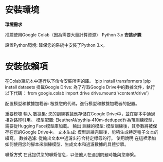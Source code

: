 # 安裝環境
**環境需求**  

推薦使用Google Colab（因為需要大量計算資源）
Python 3.x
**安裝步驟**

設置Python環境:
確保您的系統中安裝了Python 3.x。

# 安裝依賴項
在Colab筆記本中運行以下命令安裝所需的庫。
!pip install transformers
!pip install datasets
掛載Google Drive:
為了存取Google Drive中的數據文件，執行以下代碼：
from google.colab import drive
drive.mount('/content/drive')

配置模型和數據加載器:
根據您的代碼，進行模型和數據加載器的配置。

重要模塊
輸入
數據集: 您的訓練數據應存儲在Google Drive中，並在腳本中通過相對路徑引用。
模型配置: EleutherAI/pythia-410m-deduped作為預訓練模型，需要從Hugging Face模型庫加載。
輸出
訓練的模型: 模型訓練後，其參數將被保存在您的Google Drive中。
文本生成: 模型訓練完畢後，能夠生成特定種子文本的續寫。
數據過濾: 從輸出文本中過濾出符合特定標籤的行。
使用說明
在這裡添加如何使用您的腳本來訓練模型、生成文本和過濾數據的具體步驟。

聯繫方式
在此提供您的聯繫信息，以便他人在遇到問題時能與您聯繫。
